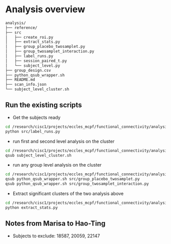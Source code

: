 # Analysis overview

```bash
analysis/
├── reference/
├── src
│   ├── create_roi.py
│   ├── extract_stats.py
│   ├── group_placebo_twosamplet.py
│   ├── group_twosamplet_interaction.py
│   ├── label_runs.py
│   ├── session_paired_t.py
│   └── subject_level.py
├── group_design.csv
├── python_qsub_wrapper.sh
├── README.md
├── scan_info.json
└── subject_level_cluster.sh
```

## Run the existing scripts

- Get the subjects ready

```bash
cd /research/cisc1/projects/eccles_mcpf/functional_connectivity/analysis
python src/label_runs.py
```

- run first and second level analysis on the cluster

```bash
cd /research/cisc1/projects/eccles_mcpf/functional_connectivity/analysis
qsub subject_level_cluster.sh
```

- run any group level analysis on the cluster

```bash
cd /research/cisc1/projects/eccles_mcpf/functional_connectivity/analysis
qsub python_qsub_wrapper.sh src/group_placebo_twosamplet.py
qsub python_qsub_wrapper.sh src/group_twosamplet_interaction.py
```

- Extract significant clusters of the two analysis above

```bash
cd /research/cisc1/projects/eccles_mcpf/functional_connectivity/analysis
python extract_stats.py
```

## Notes from Marisa to Hao-Ting

- Subjects to exclude: 18587, 20059, 22147

